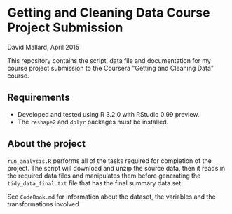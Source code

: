 # Getting and Cleaning Data Course Project Submission

David Mallard, April 2015

This repository contains the script, data file and documentation for my course project submission to the Coursera "Getting and Cleaning Data" course.

## Requirements

- Developed and tested using R 3.2.0 with RStudio 0.99 preview.
- The `reshape2` and `dplyr` packages must be installed.

## About the project

`run_analysis.R` performs all of the tasks required for completion of the project. The script will download and unzip the source data, then it reads in the required data files and manipulates them before generating the `tidy_data_final.txt` file that has the final summary data set.

See `CodeBook.md` for information about the dataset, the variables and the transformations involved.